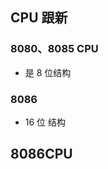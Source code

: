 ## CPU 跟新

### 8080、8085 CPU

*   是 8 位结构

### 8086

*   16 位 结构

## 8086CPU





































































































































































































































































































































































